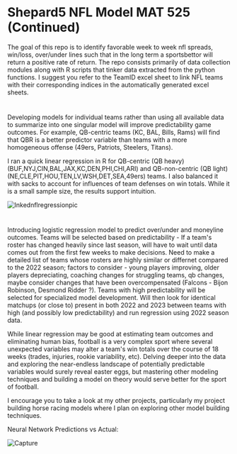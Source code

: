 # Shepard5 NFL Model MAT 525 (Continued)
The goal of this repo is to identify favorable week to week nfl spreads, win/loss, over/under lines such that in the long term a sportsbettor will return a positive rate of return.
The repo consists primarily of data collection modules along with R scripts that tinker data extracted from the python functions. 
I suggest you refer to the TeamID excel sheet to link NFL teams with their corresponding indices in the automatically generated excel sheets.


#
Developing models for individual teams rather than using all available data to summarize into one singular model will improve predictability game outcomes. For example, QB-centric teams (KC, BAL, Bills, Rams) will find that QBR is a better predictor variable than teams with a more homogeneous offense (49ers, Patriots, Steelers, Titans). 

I ran a quick linear regression in R for QB-centric (QB heavy) (BUF,NYJ,CIN,BAL,JAX,KC,DEN,PHI,CHI,ARI) and QB-non-centric (QB light) (NE,CLE,PIT,HOU,TEN,LV,WSH,DET,SEA,49ers) teams. I also balanced it with sacks to account for influences of team defenses on win totals. While it is a small sample size, the results support intuition. 


![Inkednflregressionpic](https://github.com/shepard5/NFL/assets/108085853/dce8d5f4-d47c-49f2-bf61-e0a0b4cebda6)


#
Introducing logistic regression model to predict over/under and moneyline outcomes. Teams will be selected based on predictability - If a team's roster has changed heavily since last season, will have to wait until data comes out from the first few weeks to make decisions. Need to make a detailed list of teams whose rosters are highly similar or differnet compared to the 2022 season; factors to consider - young players improving, older players depreciating, coaching changes for struggling teams, qb changes, maybe consider changes that have been overcompensated (Falcons - Bijon Robinson, Desmond Ridder ?). Teams with high predictability will be selected for specialized model development. Will then look for identical matchups (or close to) present in both 2022 and 2023 between teams with high (and possibly low predictability) and run regression using 2022 season data. 

While linear regression may be good at estimating team outcomes and eliminating human bias, football is a very complex sport where several unexpected variables may alter a team's win totals over the course of 18 weeks (trades, injuries, rookie variability, etc). Delving deeper into the data and exploring the near-endless landscape of potentially predictable variables would surely reveal easter eggs, but mastering other modeling techniques and building a model on theory would serve better for the sport of football.

I encourage you to take a look at my other projects, particularly my project building horse racing models where I plan on exploring other model building techniques. 



Neural Network Predictions vs Actual:

![Capture](https://github.com/shepard5/NFL/assets/108085853/42d88026-9660-43f2-b520-b42a072eff75)
